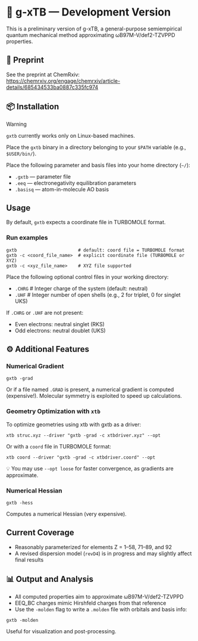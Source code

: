 # 🚧 g-xTB — Development Version

This is a preliminary version of g-xTB, a general-purpose semiempirical quantum mechanical method approximating ωB97M-V/def2-TZVPPD properties.

## 📄 Preprint

See the preprint at ChemRxiv: https://chemrxiv.org/engage/chemrxiv/article-details/685434533ba0887c335fc974

## 📦 Installation

> [!WARNING]
> `gxtb` currently works only on Linux-based machines.

Place the `gxtb` binary in a directory belonging to your `$PATH` variable (e.g., `$USER/bin/`).

Place the following parameter and basis files into your home directory (`~/`):
- `.gxtb` — parameter file
- `.eeq` — electronegativity equilibration parameters
- `.basisq` — atom-in-molecule AO basis

## Usage

By default, `gxtb` expects a coordinate file in TURBOMOLE format.

### Run examples

```
gxtb                       # default: coord file = TURBOMOLE format
gxtb -c <coord_file_name>  # explicit coordinate file (TURBOMOLE or XYZ)
gxtb -c <xyz_file_name>    # XYZ file supported
```

Place the following optional control files in your working directory:
- `.CHRG` # Integer charge of the system (default: neutral)
- `.UHF` # Integer number of open shells (e.g., 2 for triplet, 0 for singlet UKS)

If `.CHRG` or `.UHF` are not present: 
- Even electrons: neutral singlet (RKS)
- Odd electrons: neutral doublet (UKS)

## ⚙️ Additional Features

### Numerical Gradient

```
gxtb -grad
```
Or if a file named `.GRAD` is present, a numerical gradient is computed (expensive!).
Molecular symmetry is exploited to speed up calculations.

### Geometry Optimization with `xtb`

To optimize geometries using xtb with gxtb as a driver:
```
xtb struc.xyz --driver "gxtb -grad -c xtbdriver.xyz" --opt
```
Or with a `coord` file in TURBOMOLE format:
```
xtb coord --driver "gxtb -grad -c xtbdriver.coord" --opt
```

💡 You may use `--opt loose` for faster convergence, as gradients are approximate.

### Numerical Hessian

```
gxtb -hess
```
Computes a numerical Hessian (very expensive).

## Current Coverage

- Reasonably parameterized for elements Z = 1–58, 71–89, and 92
- A revised dispersion model (`revD4`) is in progress and may slightly affect final results

## 📊 Output and Analysis

- All computed properties aim to approximate ωB97M-V/def2-TZVPPD
- EEQ_BC charges mimic Hirshfeld charges from that reference
- Use the `-molden` flag to write a `.molden` file with orbitals and basis info:
```
gxtb -molden
```
Useful for visualization and post-processing.
